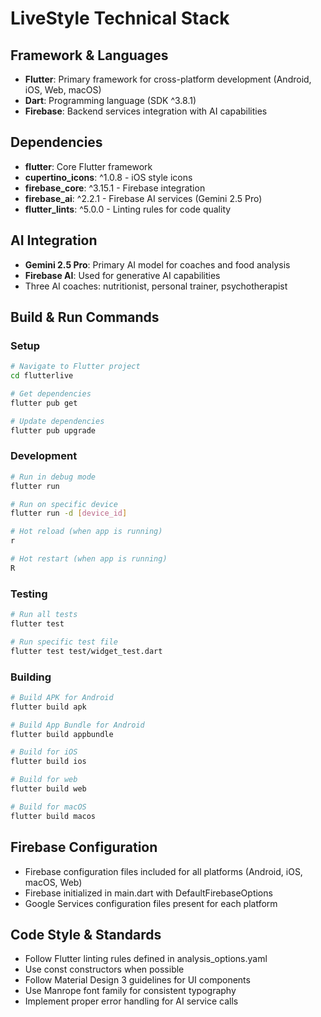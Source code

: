 # LiveStyle Technical Stack

## Framework & Languages
- **Flutter**: Primary framework for cross-platform development (Android, iOS, Web, macOS)
- **Dart**: Programming language (SDK ^3.8.1)
- **Firebase**: Backend services integration with AI capabilities

## Dependencies
- **flutter**: Core Flutter framework
- **cupertino_icons**: ^1.0.8 - iOS style icons
- **firebase_core**: ^3.15.1 - Firebase integration
- **firebase_ai**: ^2.2.1 - Firebase AI services (Gemini 2.5 Pro)
- **flutter_lints**: ^5.0.0 - Linting rules for code quality

## AI Integration
- **Gemini 2.5 Pro**: Primary AI model for coaches and food analysis
- **Firebase AI**: Used for generative AI capabilities
- Three AI coaches: nutritionist, personal trainer, psychotherapist

## Build & Run Commands

### Setup
```bash
# Navigate to Flutter project
cd flutterlive

# Get dependencies
flutter pub get

# Update dependencies
flutter pub upgrade
```

### Development
```bash
# Run in debug mode
flutter run

# Run on specific device
flutter run -d [device_id]

# Hot reload (when app is running)
r

# Hot restart (when app is running)
R
```

### Testing
```bash
# Run all tests
flutter test

# Run specific test file
flutter test test/widget_test.dart
```

### Building
```bash
# Build APK for Android
flutter build apk

# Build App Bundle for Android
flutter build appbundle

# Build for iOS
flutter build ios

# Build for web
flutter build web

# Build for macOS
flutter build macos
```

## Firebase Configuration
- Firebase configuration files included for all platforms (Android, iOS, macOS, Web)
- Firebase initialized in main.dart with DefaultFirebaseOptions
- Google Services configuration files present for each platform

## Code Style & Standards
- Follow Flutter linting rules defined in analysis_options.yaml
- Use const constructors when possible
- Follow Material Design 3 guidelines for UI components
- Use Manrope font family for consistent typography
- Implement proper error handling for AI service calls